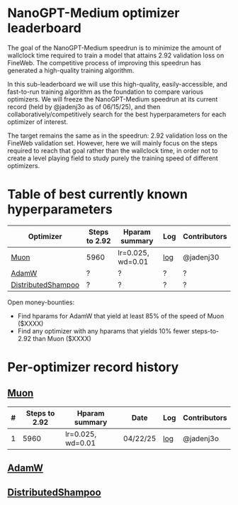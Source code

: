 # NanoGPT-Medium optimizer leaderboard

The goal of the NanoGPT-Medium speedrun is to minimize the amount of wallclock time required to train a model that attains 2.92 validation loss on FineWeb.
The competitive process of improving this speedrun has generated a high-quality training algorithm.

In this sub-leaderboard we will use this high-quality, easily-accessible, and fast-to-run training algorithm as the foundation to compare various optimizers.
We will freeze the NanoGPT-Medium speedrun at its current record (held by @jadenj3o as of 06/15/25), and then collaboratively/competitively search for the best hyperparameters for each optimizer of interest.

The target remains the same as in the speedrun: 2.92 validation loss on the FineWeb validation set. However, here we will mainly focus on the steps required to reach that goal rather than the wallclock time, in order not to create a level playing field to study purely the training speed of different optimizers.

# Table of best currently known hyperparameters

| Optimizer | Steps to 2.92 | Hparam summary | Log | Contributors |
| - | - | - | - | - |
| [Muon](https://kellerjordan.github.io/posts/muon/) | 5960 | lr=0.025, wd=0.01 | [log](075_640429f2-e726-4e83-aa27-684626239ffc.txt) | @jadenj30 |
| [AdamW](https://arxiv.org/abs/1711.05101) | ? | ? | ? | ? |
| [DistributedShampoo](https://github.com/facebookresearch/optimizers/tree/main/distributed_shampoo) | ? | ? | ? | ? |



Open money-bounties:
- Find hparams for AdamW that yield at least 85% of the speed of Muon ($XXXX)
- Find any optimizer with any hparams that yields 10% fewer steps-to-2.92 than Muon ($XXXX)


# Per-optimizer record history

## [Muon](https://kellerjordan.github.io/posts/muon/)

| # | Steps to 2.92 | Hparam summary | Date | Log | Contributors |
| - | - | - | - | - | - |
| 1 | 5960 | lr=0.025, wd=0.01 | 04/22/25 | [log](075_640429f2-e726-4e83-aa27-684626239ffc.txt) | @jadenj3o |

## [AdamW](https://arxiv.org/abs/1711.05101)

## [DistributedShampoo](https://github.com/facebookresearch/optimizers/tree/main/distributed_shampoo)


